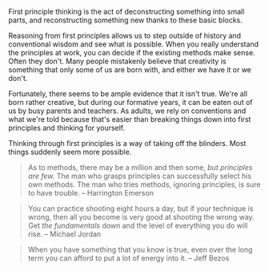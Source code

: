 
First principle thinking is the act of deconstructing something into small parts, and reconstructing something new thanks to these basic blocks.

Reasoning from first principles allows us to step outside of history and conventional wisdom and see what is possible. When you really understand the principles at work, you can decide if the existing methods make sense. Often they don't. 
Many people mistakenly believe that creativity is something that only some of us are born with, and either we have it or we don't. 

Fortunately, there seems to be ample evidence that it isn't true. We're all born rather creative, but during our formative years, it can be eaten out of us by busy parents and teachers. As adults, we rely on conventions and what we're told because that's easier than breaking things down into first principles and thinking for yourself. 

Thinking through first principles is a way of taking off the blinders. Most things suddenly seem more possible.

> As to methods, there may be a million and then some, *but principles are few.* The man who grasps principles can successfully select his own methods. The man who tries methods, ignoring principles, is sure to have trouble. – Harrington Emerson

> You can practice shooting eight hours a day, but if your technique is wrong, then all you become is very good at shooting the wrong way. Get *the fundamentals* down and the level of everything you do will rise. – Michael Jordan

> When you have something that you know is true, even over the long term you can afford to put a lot of energy into it. – Jeff Bezos


